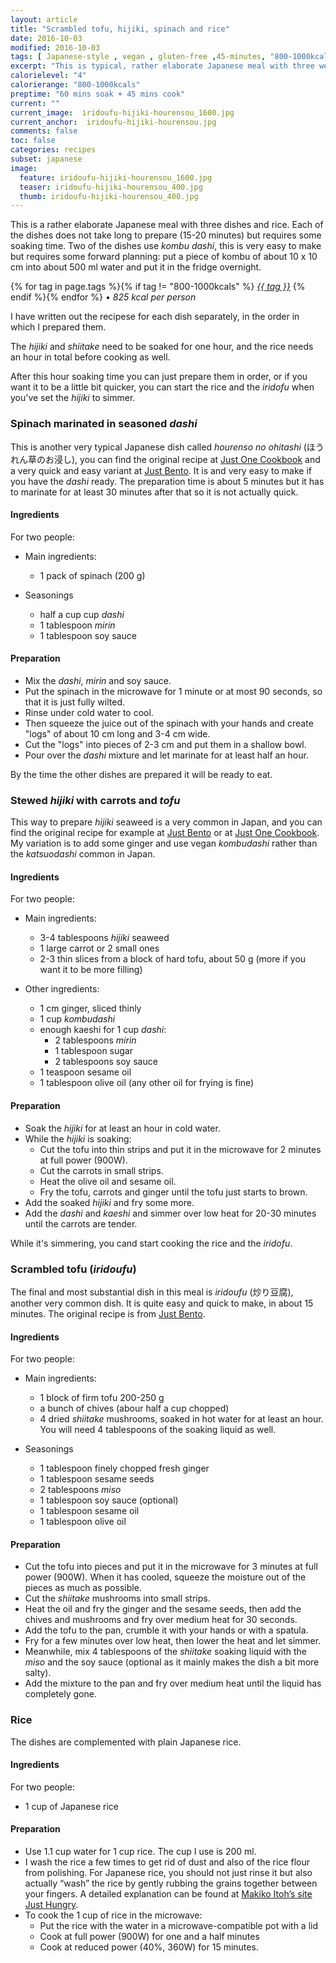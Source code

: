 ```yaml
---
layout: article
title: "Scrambled tofu, hijiki, spinach and rice"
date: 2016-10-03
modified: 2016-10-03
tags: [ Japanese-style , vegan , gluten-free ,45-minutes, "800-1000kcals" ]
excerpt: "This is typical, rather elaborate Japanese meal with three well-known dishes and rice."
calorielevel: "4"
calorierange: "800-1000kcals"
preptime: "60 mins soak + 45 mins cook"
current: ""
current_image:  iridoufu-hijiki-hourensou_1600.jpg
current_anchor:  iridoufu-hijiki-hourensou.jpg
comments: false
toc: false
categories: recipes
subset: japanese
image:
  feature: iridoufu-hijiki-hourensou_1600.jpg
  teaser: iridoufu-hijiki-hourensou_400.jpg
  thumb: iridoufu-hijiki-hourensou_400.jpg
---
```



This is a rather elaborate Japanese meal with three dishes and rice. Each of the dishes does not take long to prepare (15-20 minutes) but requires some soaking time. 
Two of the dishes use _kombu dashi_, this is very easy to make but requires some forward planning: put a piece of kombu of about 10 x 10 cm into about 500 ml water and put it in the fridge overnight.

{% for tag in page.tags %}{% if tag != "800-1000kcals" %}&nbsp;<a class="post-tag" href="{{ site.url}}/tags/#{{ tag }}">_{{ tag }}_</a>&nbsp;{% endif %}{% endfor %} &bull;&nbsp;<em>825&nbsp;kcal&nbsp;per&nbsp;person</em>&nbsp;&nbsp;<a href="{{ site.url}}/tags/#800-1000kcals"><img src="{{ site.url }}/images/battery_lvl_4.png" style="height:1.0em;"></a>

I have written out the recipese for each dish separately, in the order in which I prepared them. 

The _hijiki_ and _shiitake_ need to be soaked for one hour, and the rice needs an hour in total before cooking as well. 

After this hour soaking time you can just prepare them in order, or if you want it to be a little bit quicker, you can start the rice and the _iridofu_ when you've set the _hijiki_ to simmer.

<!-- spinach-dashi-kaeshi -->

### Spinach marinated in seasoned _dashi_

This is another very typical Japanese dish called _hourenso no ohitashi_ (ほうれん草のお浸し), you can find the original recipe at [Just One Cookbook](http://www.justonecookbook.com/spinach-ohitashi-japanese-spinach-salad-with-bonito-flakes/) and a very quick and easy variant at  [Just Bento](http://justbento.com/handbook/recipes-sides-and-fillers/blanched-spinach-soy-sauce-sesame-sauce). It is and very easy to make if you have the _dashi_ ready. The preparation time is about 5 minutes but it has to marinate for at least 30 minutes after that so it is not actually quick.

#### Ingredients

For two people:

* Main ingredients:

    - 1 pack of spinach (200 g)

* Seasonings

    - half a cup cup _dashi_
    - 1 tablespoon _mirin_
    - 1 tablespoon soy sauce

#### Preparation

- Mix the _dashi_, _mirin_ and soy sauce.
- Put the spinach in the microwave for 1 minute or at most 90 seconds, so that it is just fully wilted.
- Rinse under cold water to cool.
- Then squeeze the juice out of the spinach with your hands and create "logs" of about 10 cm long and 3-4 cm wide. 
- Cut the "logs" into pieces of 2-3 cm and put them in a shallow bowl.
- Pour over the _dashi_ mixture and let marinate for at least half an hour. 

By the time the other dishes are prepared it will be ready to eat.



<!-- stewed-hijiki-carrots-tofu -->

### Stewed _hijiki_ with carrots and _tofu_

This way to prepare _hijiki_ seaweed is a very common in Japan, and you can find the original recipe for example at
[Just Bento](http://www.justbento.com/handbook/johbisai/stewed-hijiki-seaweed-carrots-and-fried+tofu)
or at [Just One Cookbook](http://www.justonecookbook.com/hijiki-salad/). My variation is to add some ginger and use vegan _kombudashi_ rather than the  _katsuodashi_ common in Japan.

#### Ingredients

For two people:

* Main ingredients:

    - 3-4 tablespoons _hijiki_ seaweed
    - 1 large carrot or 2 small ones
    - 2-3 thin slices from a block of hard tofu, about 50 g (more if you want it to be more filling) 

* Other ingredients:

    - 1 cm ginger, sliced thinly
    - 1 cup _kombudashi_
    - enough kaeshi for 1 cup _dashi_: 
        - 2 tablespoons _mirin_   
        - 1 tablespoon sugar 
        - 2 tablespoons soy sauce
    - 1 teaspoon sesame oil
    - 1 tablespoon olive oil (any other oil for frying is fine)


#### Preparation

- Soak the _hijiki_ for at least an hour in cold water.
- While the _hijiki_ is soaking:
  - Cut the tofu into thin strips and put it in the microwave for 2 minutes at full power (900W).
  - Cut the carrots in small strips.
  - Heat the olive oil and sesame oil.
  - Fry the tofu, carrots and ginger until the tofu just starts to brown.
- Add the soaked _hijiki_ and fry some more.
- Add the _dashi_ and _kaeshi_ and simmer over low heat for 20-30 minutes until the carrots are tender. 

While it's simmering, you cand start cooking the rice and the _iridofu_.


<!-- iridofu -->

### Scrambled tofu (_iridoufu_)

The final and most substantial dish in this meal is _iridoufu_ (炒り豆腐), another very common dish. It is quite easy and quick to make, in about 15 minutes. The original recipe is from [Just Bento](http://justbento.com/handbook/recipe-collection-mains/vegan-iri-dofu-iri-doufu-garlic-chives).

#### Ingredients

For two people:

* Main ingredients:

    - 1 block of firm tofu 200-250 g
    - a bunch of chives (abour half a cup chopped) 
    - 4 dried _shiitake_ mushrooms, soaked in hot water for at least an hour. You will need 4 tablespoons of the soaking liquid as well.

* Seasonings

    - 1 tablespoon finely chopped fresh ginger
    - 1 tablespoon sesame seeds
    - 2 tablespoons _miso_
    - 1 tablespoon soy sauce (optional)
    - 1 tablespoon sesame oil
    - 1 tablespoon olive oil

#### Preparation

- Cut the tofu into pieces and put it in the microwave for 3 minutes at full power (900W). When it has cooled, squeeze the moisture out of the pieces as much as possible.
- Cut the _shiitake_ mushrooms into small strips.
- Heat the oil and fry the ginger and the sesame seeds, then add the chives and mushrooms and fry over medium heat for 30 seconds.
- Add the tofu to the pan, crumble it with your hands or with a spatula.
- Fry for a few minutes over low heat, then lower the heat and let simmer.
- Meanwhile, mix 4 tablespoons of the _shiitake_ soaking liquid with the _miso_ and the soy sauce (optional as it mainly makes the dish a bit more salty).
- Add the mixture to the pan and fry over medium heat until the liquid has completely gone.

### Rice

The dishes are complemented with plain Japanese rice.

#### Ingredients

For two people:

- 1 cup of Japanese rice

#### Preparation 

- Use 1.1 cup water for 1 cup rice. The cup I use is 200 ml.
- I wash the rice a few times to get rid of dust and also of the rice flour from polishing. For Japanese rice, you should not just rinse it but also actually “wash” the rice by gently rubbing the grains together between your fingers. A detailed explanation can be found at [Makiko Itoh’s site Just Hungry](http://justhungry.com/handbook/cooking-courses/japanese-cooking-101-lesson-2-great-japanese-rice).
- To cook the 1 cup of rice in the microwave:
    - Put the rice with the water in a microwave-compatible pot with a lid
    - Cook at full power (900W) for one and a half minutes
    - Cook at reduced power (40%, 360W) for 15 minutes. 
